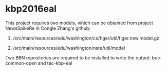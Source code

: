 # kbp2016eal

This project requires two models, which can be obtained from project NewsSpikeRe in Congle Zhang's github:

1. /src/main/resources/edu/washington/cs/figer/util/figer.new.model.gz

2. /src/main/resources/edu/washington/nsre/util/model

Two BBN repositories are required to be installed to write the output: bue-common-open and tac-kbp-eal
